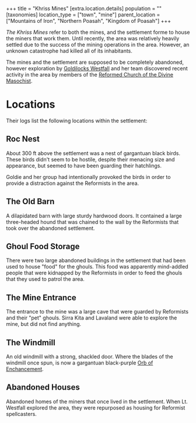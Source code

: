 +++
title = "Khriss Mines"
[extra.location.details]
population = ""
[taxonomies]
location_type = ["town", "mine"]
parent_location = ["Mountains of Iron", "Northern Poasah", "Kingdom of Poasah"]
+++

_The Khriss Mines_ refer to both the mines, and the settlement forme to house
the miners that work them. Until recently, the area was relatively heavily
settled due to the success of the mining operations in the area. However, an
unknown catastrophe had killed all of its inhabitants.

The mines and the settlement are supposed to be completely abandoned, however
exploration by [Goldilocks Westfall](@/characters/goldilocks-westfall.md) and
her team discovered recent activity in the area by members of the
[Reformed Church of the Divine Masochist](@/organizations/reformed-church-of-the-divine-masochist.md).

# Locations

Their logs list the following locations within the settlement:

## Roc Nest

About 300 ft above the settlement was a nest of gargantuan black birds. These
birds didn't seem to be hostile, despite their menacing size and appearance, but
seemed to have been guarding their hatchlings.

Goldie and her group had intentionally provoked the birds in order to provide a
distraction against the Reformists in the area.

## The Old Barn

A dilapidated barn with large sturdy hardwood doors. It contained a large
three-headed hound that was chained to the wall by the Reformists that took over
the abandoned settlement.

## Ghoul Food Storage

There were two large abandoned buildings in the settlement that had been used to
house "food" for the ghouls. This food was apparently mind-addled people that
were kidnapped by the Reformists in order to feed the ghouls that they used to
patrol the area.

## The Mine Entrance

The entrance to the mine was a large cave that were guarded by Reformists and
their "pet" ghouls. Sirra Kita and Lavaland were able to explore the mine, but
did not find anything.

## The Windmill

An old windmill with a strong, shackled door. Where the blades of the windmill
once spun, is now a gargantuan black-purple [Orb of Enchancement](@/misc/orbs-of-power/orb-of-endowment.md).

## Abandoned Houses

Abandoned homes of the miners that once lived in the settlement. When Lt.
Westfall explored the area, they were repurposed as housing for Reformist
spellcasters.
